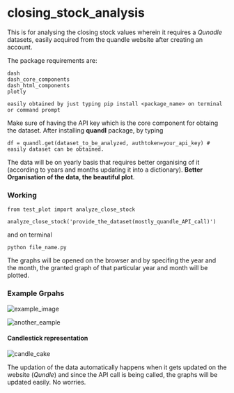 # closing_stock_analysis

This is for analysing the closing stock values wherein it requires a *Qunadle* datasets, easily acquired from the quandle website after creating an account. 

The package requirements are: 
```
dash
dash_core_components
dash_html_components
plotly

easily obtained by just typing pip install <package_name> on terminal or command prompt
```
Make sure of having the API key which is the core component for obtaing the dataset. After installing **quandl** package, by typing

```
df = quandl.get(dataset_to_be_analyzed, authtoken=your_api_key) # easily dataset can be obtained.
```
The data will be on yearly basis that requires better organising of it (according to years and months updating it into a dictionary). __Better Organisation of the data, the beautiful plot__.

### Working

```
from test_plot import analyze_close_stock

analyze_close_stock('provide_the_dataset(mostly_quandle_API_call)')
```
and on terminal

```
python file_name.py
```
The graphs will be opened on the browser and by specifing the year and the month, the granted graph of that particular year and month will be plotted.

### Example Grpahs

![example_image](https://user-images.githubusercontent.com/26375997/38781682-9ff21ebe-4106-11e8-991d-1c3333203b15.png)

![another_eample](https://user-images.githubusercontent.com/26375997/38781707-1ceeced0-4107-11e8-95dd-6142ea029ce3.png)

#### Candlestick representation

![candle_cake](https://user-images.githubusercontent.com/26375997/38854034-c8ebcd06-423c-11e8-975e-a78ac06b7a1a.png)


The updation of the data automatically happens when it gets updated on the website (*Qundle*) and since the API call is being called, the graphs will be updated easily. No worries.
